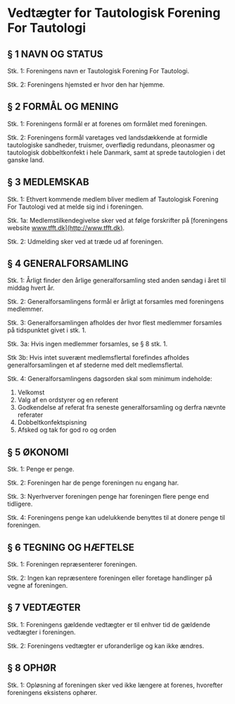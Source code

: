 # Vedtægter for Tautologisk Forening For Tautologi

## § 1 NAVN OG STATUS
Stk. 1: Foreningens navn er Tautologisk Forening For Tautologi.

Stk. 2: Foreningens hjemsted er hvor den har hjemme.

## § 2 FORMÅL OG MENING
Stk. 1: Foreningens formål er at forenes om formålet med foreningen.

Stk. 2: Foreningens formål varetages ved landsdækkende at formidle tautologiske sandheder, truismer, overflødig redundans, pleonasmer og tautologisk dobbeltkonfekt i hele Danmark, samt at sprede tautologien i det ganske land.

## § 3 MEDLEMSKAB
Stk. 1: Ethvert kommende medlem bliver medlem af Tautologisk Forening For Tautologi ved at melde sig ind i foreningen.

Stk. 1a: Medlemstilkendegivelse sker ved at følge forskrifter på [foreningens website www.tfft.dk](http://www.tfft.dk).

Stk. 2: Udmelding sker ved at træde ud af foreningen.

## § 4 GENERALFORSAMLING
Stk. 1: Årligt finder den årlige generalforsamling sted anden søndag i året til middag hvert år.

Stk. 2: Generalforsamlingens formål er årligt at forsamles med foreningens medlemmer.

Stk. 3: Generalforsamlingen afholdes der hvor flest medlemmer forsamles på tidspunktet givet i stk. 1.

Stk. 3a: Hvis ingen medlemmer forsamles, se § 8 stk. 1.

Stk 3b: Hvis intet suverænt medlemsflertal forefindes afholdes generalforsamlingen et af stederne med delt medlemsflertal.

Stk. 4: Generalforsamlingens dagsorden skal som minimum indeholde:
1. Velkomst
2. Valg af en ordstyrer og en referent
3. Godkendelse af referat fra seneste generalforsamling og derfra nævnte referater
4. Dobbeltkonfektspisning
5. Afsked og tak for god ro og orden

## § 5 ØKONOMI
Stk. 1: Penge er penge.

Stk. 2: Foreningen har de penge foreningen nu engang har.

Stk. 3: Nyerhverver foreningen penge har foreningen flere penge end tidligere.

Stk. 4: Foreningens penge kan udelukkende benyttes til at donere penge til foreningen.

## § 6 TEGNING OG HÆFTELSE
Stk. 1: Foreningen repræsenterer foreningen.

Stk. 2: Ingen kan repræsentere foreningen eller foretage handlinger på vegne af foreningen.

## § 7 VEDTÆGTER
Stk. 1: Foreningens gældende vedtægter er til enhver tid de gældende vedtægter i foreningen.

Stk. 2: Foreningens vedtægter er uforanderlige og kan ikke ændres.

## § 8 OPHØR
Stk. 1: Opløsning af foreningen sker ved ikke længere at forenes, hvorefter foreningens eksistens ophører.
